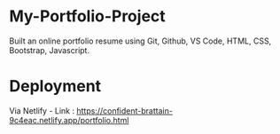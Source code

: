 # My-Portfolio-Project

Built an online portfolio resume using Git, Github, VS Code, HTML, CSS, Bootstrap, Javascript.


# Deployment

Via Netlify  - Link : https://confident-brattain-9c4eac.netlify.app/portfolio.html
